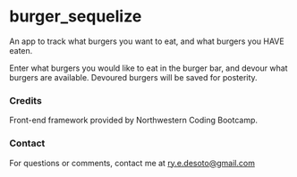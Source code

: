 # burger_sequelize

An app to track what burgers you want to eat, and what burgers you HAVE eaten.

Enter what burgers you would like to eat in the burger bar, and devour what burgers are available. Devoured burgers will be saved for posterity.

### Credits

Front-end framework provided by Northwestern Coding Bootcamp.

### Contact

For questions or comments, contact me at ry.e.desoto@gmail.com
